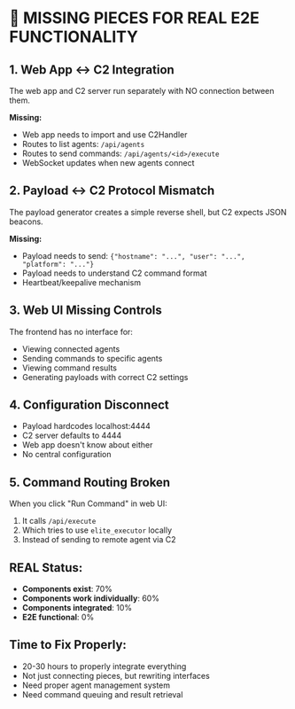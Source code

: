 # 🚨 MISSING PIECES FOR REAL E2E FUNCTIONALITY

## 1. Web App ↔ C2 Integration
The web app and C2 server run separately with NO connection between them.

**Missing:**
- Web app needs to import and use C2Handler
- Routes to list agents: `/api/agents`  
- Routes to send commands: `/api/agents/<id>/execute`
- WebSocket updates when new agents connect

## 2. Payload ↔ C2 Protocol Mismatch
The payload generator creates a simple reverse shell, but C2 expects JSON beacons.

**Missing:**
- Payload needs to send: `{"hostname": "...", "user": "...", "platform": "..."}`
- Payload needs to understand C2 command format
- Heartbeat/keepalive mechanism

## 3. Web UI Missing Controls
The frontend has no interface for:
- Viewing connected agents
- Sending commands to specific agents
- Viewing command results
- Generating payloads with correct C2 settings

## 4. Configuration Disconnect  
- Payload hardcodes localhost:4444
- C2 server defaults to 4444
- Web app doesn't know about either
- No central configuration

## 5. Command Routing Broken
When you click "Run Command" in web UI:
1. It calls `/api/execute` 
2. Which tries to use `elite_executor` locally
3. Instead of sending to remote agent via C2

## REAL Status: 
- **Components exist**: 70%
- **Components work individually**: 60%  
- **Components integrated**: 10%
- **E2E functional**: 0%

## Time to Fix Properly:
- 20-30 hours to properly integrate everything
- Not just connecting pieces, but rewriting interfaces
- Need proper agent management system
- Need command queuing and result retrieval